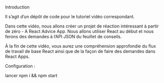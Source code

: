 Introduction

Il s’agit d’un dépôt de code pour le tutoriel vidéo correspondant.

Dans cette vidéo, nous allons créer un projet de réaction intéressant à partir de zéro - A React Advice App. Nous allons utiliser React au début et nous ferons des demandes à l’API JSON du feuillet de conseils.

À la fin de cette vidéo, vous aurez une compréhension approfondie du flux de travail de base React ainsi que de la façon de faire des demandes dans React Apps.

Configuration :

lancer npm i && npm start
